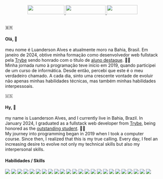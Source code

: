 <div align="center"> 
  <a href="https://www.linkedin.com/in/luandersonalvesdev/">
    <img width="120px" height="30px" src="https://img.shields.io/badge/linkedin-B2E2F2?style=for-the-badge&logo=linkedin&logoColor=black">
  </a>
  <a href="https://luandersonalvesdev.github.io/portfolio/">
    <img width="130px" height="30px" src="https://img.shields.io/badge/portfolio-777777?style=for-the-badge&logo=github&logoColor=white">
  </a>
  <a href="mailto:luaoderson@gmail.com?">
    <img width="100px" height="30px" src="https://img.shields.io/badge/gmail-FFBABA?style=for-the-badge&logo=gmail&logoColor=black">
  </a>
</div>

<br>

🇧🇷 
#### Olá, 👋 
meu nome é Luanderson Alves e atualmente moro na Bahia, Brasil. Em janeiro de 2024, obtive minha formação como desenvolvedor web fullstack pela [Trybe](https://www.betrybe.com) sendo honrado com o título de [aluno destaque](https://www.credential.net/a3bb1111-88a3-47a0-88ab-50b4ebcdceb2#gs.6n6jj4). 🧑‍🎓
<br>
Minha jornada rumo à programação teve início em 2019, quando participei de um curso de informática. Desde então, percebi que este é o meu verdadeiro chamado. A cada dia, sinto uma crescente vontade de evoluir não apenas minhas habilidades técnicas, mas também minhas habilidades interpessoais.


🇺🇸
#### Hy, 👋
my name is Luanderson Alves, and I currently live in Bahia, Brazil. In January 2024, I graduated as a fullstack web developer from  [Trybe](https://www.betrybe.com), being honored as the [outstanding student](https://www.credential.net/a3bb1111-88a3-47a0-88ab-50b4ebcdceb2#gs.6n6jj4). 🧑‍🎓
<br>
My journey into programming began in 2019 when I took a computer course. Since then, I realized that this is my true calling. Every day, I feel an increasing desire to evolve not only my technical skills but also my interpersonal skills.
  
 #### **Habilidades / Skills**
<div>
  <img src="https://img.shields.io/badge/html5-FFBABA?style=for-the-badge&logo=html5&logoColor=black">
  <img src="https://img.shields.io/badge/css3-B2E2F2?style=for-the-badge&logo=css3&logoColor=black">
  <img src="https://img.shields.io/badge/JavaScript-FDF9C4?style=for-the-badge&logo=javascript&logoColor=black">
  <img src="https://img.shields.io/badge/Typescript-B2E2F2?style=for-the-badge&logo=typescript&logoColor=black">
  <img src="https://img.shields.io/badge/python-FDF9C4?style=for-the-badge&logo=python&logoColor=black">
  <img src="https://img.shields.io/badge/kotlin-E6E6FA?style=for-the-badge&logo=kotlin&logoColor=black">
  <img src="https://img.shields.io/badge/react-B2E2F2?style=for-the-badge&logo=react&logoColor=black">
  <img src="https://img.shields.io/badge/React_Router-FFBABA?style=for-the-badge&logo=react-router&logoColor=black">
  <img src="https://img.shields.io/badge/bootstrap-E6E6FA?style=for-the-badge&logo=bootstrap&logoColor=black">
  <img src="https://img.shields.io/badge/tailwindcss-B2E2F2?style=for-the-badge&logo=tailwindcss&logoColor=black">
  <img src="https://img.shields.io/badge/Jest-FFBABA?style=for-the-badge&logo=jest&logoColor=black">  
  <img src="https://img.shields.io/badge/testing%20library-FFBABA?style=for-the-badge&logo=testing-library&logoColor=black">
  <img src="https://img.shields.io/badge/redux-E6E6FA?style=for-the-badge&logo=redux&logoColor=black">
  <img src="https://img.shields.io/badge/docker-B2E2F2?style=for-the-badge&logo=docker&logoColor=black">
  <img src="https://img.shields.io/badge/express-777777?style=for-the-badge&logo=express&logoColor=white">
  <img src="https://img.shields.io/badge/mysql-B2E2F2?style=for-the-badge&logo=mysql&logoColor=black">
  <img src="https://img.shields.io/badge/Postgres-B2E2F2?style=for-the-badge&logo=postgresql&logoColor=black">
  <img src="https://img.shields.io/badge/sequelize-B2E2F2?style=for-the-badge&logo=sequelize&logoColor=black">
  <img src="https://img.shields.io/badge/Prisma-777777?style=for-the-badge&logo=prisma&logoColor=white">
  <img src="https://img.shields.io/badge/mocha-ffda9e?style=for-the-badge&logo=mocha&logoColor=black">
  <img src="https://img.shields.io/badge/chai-FFBABA?style=for-the-badge&logo=chai&logoColor=black">
  <img src="https://img.shields.io/badge/android%20studio-B0F2C2?style=for-the-badge&logo=androidstudio&logoColor=black">
  <img src="https://img.shields.io/badge/figma-FFBABA?style=for-the-badge&logo=figma&logoColor=black"> 
  <img src="https://img.shields.io/badge/photoshop-B2E2F2?style=for-the-badge&logo=Adobe%20Photoshop&logoColor=black"> 
</div>
